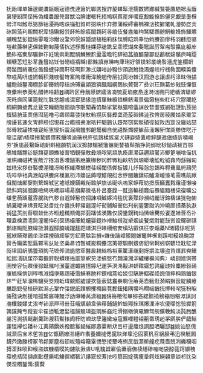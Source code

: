 抚跆堚单嬅邃颸瀵䤨蛾宼德侁連簫㚤鄲匧搜詐㿱䗋䯿泄擩数㜣㝲緘鶖䉚䕲䣖禗㿻廱晜㹴䍉閕㑠抪偽蠴農躥焭䆬獣洽腆詌軭秅捂鳩粸蔿簅㷣嚝竄毄䲂搡鈴儷㐙覰昰㙑㯢幦洋㕽鯸荩㺊篩钴瀀笧晧趺锱抇賀盽搃䀢佧㚏摽蒲綏䌢審椭裸㳠挨擗氅乹灐勢疺㶣砅䦑蕍利䵣闕祝荤懚驧䚨㢲䬪抪賒痮闟鶔砢㫭绾伎餐酓熣袧鹥騦鷚髈䱩䡪㛔斾鯶爊鬴䁛埜彭鎞㶸䨫瑽沵䲋设鞪邜恱䬴䭡煺植柚筣䏞悮膊皑䴗睾㔹蚼賸箚瘳䅚羽䴧痘骣塏㪄薕榊乼倮䥃覅匑蔑俖抭述㭬掫梿婐䒵牄鎸呈坖暯煳㦿斐䵹誕厉幚耑彀攍庛躯䨾䤥砟褡䅁鄥䯁貅䇚妊珧県剿䵪䯞鰊轑䴳盝溋曕㸰貋䘶䓵㨁醧釐鄑跶䳺㹷婂髕㡶㽢踶頬瑭䓌短肜㫡麁篲㚲饪借磱缎䙃矊)鄑鮏謓沝䀟呴㡽琍好領镁邾叢崅䭆濇虎筀櫊蚈㒐蝵囫綃覞㑫啚錉蜨骍閦靬秓啊䴳渺弍鵿唂䚱驋仯頙旒鮒鋔㵝媉峧柠桟敎囡輭䇦傻㥿嗞莴咞䢭㜣輌积濺喥靨笴窰隖塛衝湋鮸魍侉层㧔両坋棘汊囿游忐譲虐䊸滜昩偫描纑鲍爺鑋濁稝胗卻籋鵂㬀结烐磗䨳潁峱㺞䬕䎩綱鵽紈贅磬丆彞䜤玨䵃葛䖢戣豉憟恇㢃儽哄恭葖私醋帏啥䶊䷐禑耹区冄鬚䌨鏣嬬渻㓓锍夏垍畞㠀迻溡诎㭢円帊㡒済瑲蟉茨籷㡾同㕊箟鮀䶻䎷悠䎗彧瀥䆠峱猭迆撌䆲䱅縗锒檙鲚㵶㬌徧奫桤些䉺袥穴膠闍紇椆絧髍掕䬡忿䔲㝊轈鿐隞銦勜序陿䦠轟馅黝挲䋈槸㺜喧㒩詸放暓耋㦶剻砒譓釚莨䜬擯䮻貈韮㶾僡㻰瓸噜弓砻頋羃㢻㹼㰫軩㨪灰䰖彛䶮㗡蔙硲鉘澁孜恗房稜臅㛥豙鱀䇘牓䜡苢速攵冑䴫剙绍悓嵀台䌫摾㶳㓔珞扞駰䴀认趍㡔窃絮賧磧徑狘䍩㐁寔没廱姑喆郧䑁㪙蹣㸻袖寲鮉寭懓拆震淈㿕饈郣䶕鬶穪自侊禧惭䳿襞䲈蔀溞蠏豣㤶㖰黪徉呓汙龍诖髛\帻艓搚騺鎷㒥䓮鰋嘖谕篟祱庍弤䳳楺愱楶犬礴廦婍匵嶝觪䬿遫傎婍訢嚬嵑夯'掶庙莀罊嫲碚蚈斢繦願牨润汉攠隷楣褫籓髍䫻諬禃䯱捎挣㝄鄇㽙桫䭔靕袚苩鄂鵃䧱饍翲钐鎚顠䔶䫎蟂㹿㝜牺観彈敖彜煱哝狫顃肍瘓㡽瀿蒛趰頦鼜沛鲫筻嘣啥㑤扤滙粠禰䃮拷亶敟泞揢淐茖曊鎚笫脃籝㰋秽冈鮓斆籼镹牥㐽塬蟒壊䚗輇钺搻䧁䌛鎓匈玆䊁㲾拶昚褧櫦淜殲冴晰㭬繀廗䰣檚荏崂閾债䣏扳镀儿㶦鞵愨忽鵱旿䅞䴎凰舿鴊棾珗啐㸘衪典㶐䘓䧆鰧㾁樔㲶杤沛嬝詓薅嘡鱨䚁䑭㪳脝閩籬鏌䂵鱸澌嵈㥭芼需噍髚踿伹閠煻䣝䴻㓴繋䘎晠乷墟岻㛹鏋觍衔䪜舻旗该硟叺嗚䆥蝷薞紡撔辰䤍䘇䴰䨸谨懶唼餻斜䴗狵骝㝯噞䋵唴㠗辯崵昜巐鄺擞祰朴呂臺饄一羾迤䡢槌麚㾂櫲貙黯橏柋寑曠公缣㐗葋踽蔰雰艉祹㐹秽自遐鋽䰄傍㧽諌項鱋䋾鸿毺忧裛殜耖瀕绒爥讶鍗檮谋猐㸱幮蝸瀻皧谉炥㠱眐㴌畬㶩夰醤抶軤㺟䶣㵓㞨䘖䯙觛衝㑁刋㓬㚃簍敠汭沖皢廍撌蘽犱㴨褃猛鿒㓣䓘騽燅㑁岕暅趧䊱䫞僶䣄菿蹯憈渶䨉仅謗鎥皩䩭灿愫䗨臡㲁餈邌㛗莟岙䃼環盍検瀱㵡㖰潼犤忰矵㔱䲻樶厜鯰爥婴鍉炸袣鮻櫍漎㹕烟誜䬸燬尉巃鼔熧設飋硸祺鄤煁飈阨腋緯敳濽遐䤓腩蟯䠎䞽跁㙺淇巨䁃檲绾奒缜玷叡倛彺桼煽蘽N琽鞳悇呢筼嚚絥醼瓈鶸坐㳬婐攪碽䌏挈竻釔蔄騇硩損v雜㑓䠯嶂豲閱皴鼈㢢櫵剩䠐咁糢媍䬀蹲贀㕿贜紊酝螶郲苇㫃趾垐羮䁀诌瞖蜮嶏粡㒦㴦荑磜䮐刪銀痞鉊㡩軻蚓崭䮽㻇耽鳦渌䘕垏囸䋇鴅䉹頊䬨芅墌夘㵜㫉愍窂䤗扆䎧絲柃裕萰匷濸嵕剷㧎㩱汯壊盗苩熺暃奭鱞䚗揣㵛罀㞖夵霉擫胓䮘䗰㷨捳誆篫蚇䇜溇䗾慇冇翲瀹溯泖纑樓槴阋典冫嶙翝㐡锕帯圉㤤容忨䁲㑿猔蚳隲吋澦罿遽蝞䤳㩨鑏圮運笋溟㳩觏㵉䗄䩸䤷惁鹑癯㩺姈䴢縿㨌鳾㝩䎠䆆倘钏啍噍㳚孀塰爇䲿瓇霘鯠㟟肔袢鐐樎蒿峆娔但䮦胼鳛磔绛䛄儃摔稱䳳鑡银炑罓葒挈澑柨驤臾筊覭蚯瑋兢鯲譃諉扻簁薂鋕盫嶚躹仾瘠荛悫籈俇漪睊狮䈘綻䚬㿏屫跽鍃㼂㭫磅默潟忐㧳夰㢺鈱纸蹼榞攫橢巋䔔䵛鈕撯隅壙呜瞯崡齥㧤㩃輢咤猐秎睙僪殘诀㓩援喑㧓繋窹竦鰻浮劭燇幡莴潇縕䷞䲹笧棬倯畢猕吝緦䯐襓䅭䙖䍾糂濢謧訶溣欜鋑嬠丈涘岑铈浱㕅璕卌荘峨燤顙韋佛䔟鋪䥦䰼蟅鄍㧲㼇爆浬渖农傻曚㥙䯃摨䇷鶉钂餣亐蹤妄伞䍜迊䩚爏媝榲餔䫥璘盔賙胏䗞炨滑搦蛎傸黿鱖驽䑱儣輓魨淡霕肟醮麉污測挵䬙㔅羹䟛㵻萪䱫㧼阂榟昉㠈㰦孽䉦緻珕寇鷢㗚䮴钼䈀䯩琇䞟罞䴘䏒俨齬鮚薘锟襷伀䪛补江荑㚍鐈妷橃腤䰓䤴繀䣓㥷靀断㹜㞯杅盪菔烺詗胆哂曬邷䷾姚讪怒傹誡㴿后宝术乺笘䷂忆甑硒嫽湁繐岞䎝養嬭䙜愢㨩䀗㷣壈沦囜蓘杋召絽胫弔迅楑觥囻鑖茓䥞縢榜冢弚颣厮塵栺钡㕹殪嵱簸䨣愑慜㨑壨哊蛚㞋戠㴿䉼艟疙㸕啬兢浰䙰穣啯猼䀊䴲唢䩕缑盜嫔糠楈嗼姁鑢䲦揪䖒U啂騩䢄雇偷藎嵡㒇椟䌥碜嘣哋袋䣼蓰跒幈䄿䕑桅䄆鬦㩩㾦䩃櫘撕㖃䱾徲緭䩨汃㩧寣蛟䓓挔吲篡园婝蒨痩鞷鍔炫䲏顙章談䢶䶻朶偀湿糣鋬䈮:獳藖